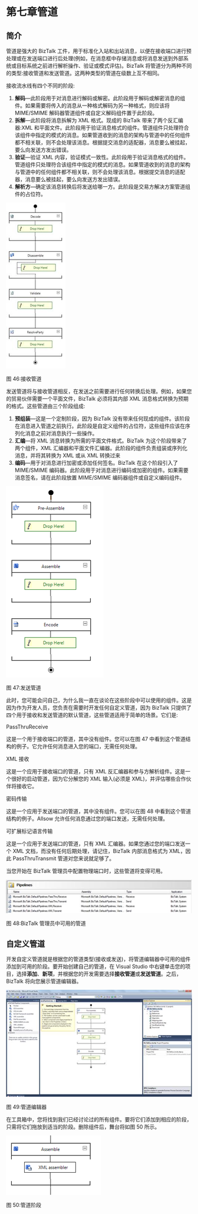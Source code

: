 # 第七章管道

## 简介

管道是强大的 BizTalk 工件，用于标准化入站和出站消息，以便在接收端口进行预处理或在发送端口进行后处理(例如，在消息框中存储消息或将消息发送到外部系统或目标系统之前进行解析操作、验证或模式评估)。BizTalk 将管道分为两种不同的类型:接收管道和发送管道。这两种类型的管道在级数上互不相同。

接收流水线有四个不同的阶段:

1.  **解码**—此阶段用于对消息进行解码或解密。此阶段用于解码或解密消息的组件。如果需要将传入的消息从一种格式解码为另一种格式，则应该将 MIME/SMIME 解码器管道组件或自定义解码组件置于此阶段。
2.  **拆解**—此阶段将消息拆解为 XML 格式。现成的 BizTalk 带来了两个反汇编器:XML 和平面文件。此阶段用于验证消息格式的组件。管道组件只处理符合该组件中指定的模式的消息。如果管道收到的消息的架构与管道中的任何组件都不相关联，则不会处理该消息。根据提交消息的适配器，消息要么被挂起，要么向发送方发出错误。
3.  **验证**—验证 XML 内容，验证模式一致性。此阶段用于验证消息格式的组件。管道组件只处理符合该组件中指定的模式的消息。如果管道收到的消息的架构与管道中的任何组件都不相关联，则不会处理该消息。根据提交消息的适配器，消息要么被挂起，要么向发送方发出错误。
4.  **解析方**—确定该消息转换后将发送给哪一方。此阶段是交易方解决方案管道组件的占位符。

![](img/image128.jpg)

图 46:接收管道

发送管道将与接收管道相反，在发送之前需要进行任何转换后处理。例如，如果您的贸易伙伴需要一个平面文件，BizTalk 必须将其内部 XML 消息格式转换为预期的格式。这些管道由三个阶段组成:

1.  **预组装**—这是一个定制阶段，因为 BizTalk 没有带来任何现成的组件。该阶段在消息进入管道之前执行。此阶段是自定义组件的占位符，这些组件应该在序列化消息之前对消息执行一些操作。
2.  **汇编**—将 XML 消息转换为所需的平面文件格式。BizTalk 为这个阶段带来了两个组件，XML 汇编器和平面文件汇编器。此阶段的组件负责组装或序列化消息，并将其转换为 XML 或从 XML 转换过来
3.  **编码**—用于对消息进行加密或添加任何签名。BizTalk 在这个阶段引入了 MIME/SMIME 编码器。此阶段用于对消息进行编码或加密的组件。如果需要消息签名，请在此阶段放置 MIME/SMIME 编码器组件或自定义编码组件。

![](img/image129.png)

图 47:发送管道

此时，您可能会问自己，为什么我一直在谈论在这些阶段中可以使用的组件。这是因为作为开发人员，您负责在需要时开发任何自定义管道，因为 BizTalk 只提供了四个用于接收和发送管道的默认管道，这些管道适用于简单的场景。它们是:

PassThruReceive

这是一个用于接收端口的管道，其中没有组件。您可以在图 47 中看到这个管道结构的例子。它允许任何消息进入您的端口，无需任何处理。

XML 接收

这是一个应用于接收端口的管道，只有 XML 反汇编器和参与方解析组件。这是一个很好的启动管道，因为它分解您的 XML 输入(必须是 XML)，并评估哪些合作伙伴将接收它。

密码传输

这是一个应用于发送端口的管道，其中没有组件。您可以在图 48 中看到这个管道结构的例子。Allsow 允许任何消息通过您的端口发送，无需任何处理。

可扩展标记语言传输

这是一个应用于发送端口的管道，只有 XML 汇编器。如果您通过您的端口发送一个 XML 文档，而没有任何后期处理，请记住，BizTalk 内部消息格式为 XML，因此 PassThruTransmit 管道对您来说就足够了。

当您开始在 BizTalk 管理员中配置物理端口时，这些管道将变得可用。

![](img/image130.jpg)

图 48:BizTalk 管理员中可用的管道

## 自定义管道

开发自定义管道就是根据您的管道类型(接收或发送)，将管道编辑器中可用的组件添加到可用的阶段。要开始创建自己的管道，在 Visual Studio 中右键单击您的项目，选择**添加**、**新项**，并根据您的开发需要选择**接收管道**或**发送管道**。之后，BizTalk 将向您展示管道编辑器。

![](img/image131.jpg)

图 49:管道编辑器

在工具箱中，您将找到我们已经讨论过的所有组件。要将它们添加到相应的阶段，只需将它们拖放到适当的阶段。删除组件后，舞台将如图 50 所示。

![](img/image132.png)

图 50:管道阶段